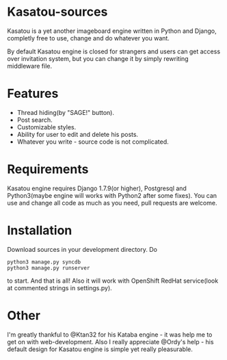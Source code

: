 Kasatou-sources
===============

 Kasatou is a yet another imageboard engine written in Python and Django, completly free to use, change and do whatever you want.

 By default Kasatou engine is closed for strangers and users can get access over invitation system, but you can change it by simply rewriting middleware file.

Features
===============

 * Thread hiding(by "SAGE!" button).
 * Post search.
 * Customizable styles.
 * Ability for user to edit and delete his posts.
 * Whatever you write - source code is not complicated.

Requirements
===============

 Kasatou engine requires Django 1.7.9(or higher), Postgresql and Python3(maybe engine will works with Python2 after some fixes). You can use and change all code as much as you need, pull requests are welcome.


Installation
===============

 Download sources in your development directory.
 Do
 ```
 python3 manage.py syncdb
 python3 manage.py runserver
 ```
 to start.
 And that is all! Also it will work with OpenShift RedHat service(look at commented strings in settings.py).

Other
===============

 I'm greatly thankful to @Ktan32 for his Kataba engine - it was help me to get on with web-development. Also I really appreciate @Ordy's help - his default design for Kasatou engine is simple yet really pleasurable.
